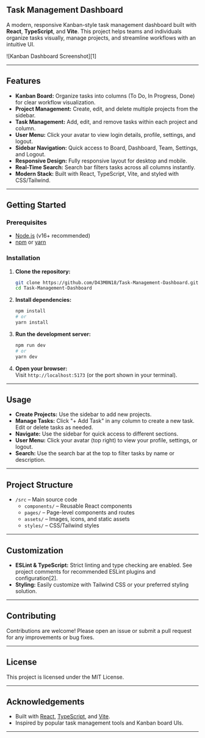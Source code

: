 ## Task Management Dashboard

A modern, responsive Kanban-style task management dashboard built with **React**, **TypeScript**, and **Vite**. This project helps teams and individuals organize tasks visually, manage projects, and streamline workflows with an intuitive UI.

![Kanban Dashboard Screenshot][1]

---

## Features

- **Kanban Board:** Organize tasks into columns (To Do, In Progress, Done) for clear workflow visualization.
- **Project Management:** Create, edit, and delete multiple projects from the sidebar.
- **Task Management:** Add, edit, and remove tasks within each project and column.
- **User Menu:** Click your avatar to view login details, profile, settings, and logout.
- **Sidebar Navigation:** Quick access to Board, Dashboard, Team, Settings, and Logout.
- **Responsive Design:** Fully responsive layout for desktop and mobile.
- **Real-Time Search:** Search bar filters tasks across all columns instantly.
- **Modern Stack:** Built with React, TypeScript, Vite, and styled with CSS/Tailwind.

---

## Getting Started

### Prerequisites

- [Node.js](https://nodejs.org/) (v16+ recommended)
- [npm](https://www.npmjs.com/) or [yarn](https://yarnpkg.com/)

### Installation

1. **Clone the repository:**
   ```bash
   git clone https://github.com/D43M0N18/Task-Management-Dashboard.git
   cd Task-Management-Dashboard
   ```

2. **Install dependencies:**
   ```bash
   npm install
   # or
   yarn install
   ```

3. **Run the development server:**
   ```bash
   npm run dev
   # or
   yarn dev
   ```

4. **Open your browser:**  
   Visit `http://localhost:5173` (or the port shown in your terminal).

---

## Usage

- **Create Projects:** Use the sidebar to add new projects.
- **Manage Tasks:** Click "+ Add Task" in any column to create a new task. Edit or delete tasks as needed.
- **Navigate:** Use the sidebar for quick access to different sections.
- **User Menu:** Click your avatar (top right) to view your profile, settings, or logout.
- **Search:** Use the search bar at the top to filter tasks by name or description.

---

## Project Structure

- `/src` – Main source code
  - `components/` – Reusable React components
  - `pages/` – Page-level components and routes
  - `assets/` – Images, icons, and static assets
  - `styles/` – CSS/Tailwind styles

---

## Customization

- **ESLint & TypeScript:** Strict linting and type checking are enabled. See project comments for recommended ESLint plugins and configuration[2].
- **Styling:** Easily customize with Tailwind CSS or your preferred styling solution.

---

## Contributing

Contributions are welcome! Please open an issue or submit a pull request for any improvements or bug fixes.

---

## License

This project is licensed under the MIT License.

---

## Acknowledgements

- Built with [React](https://react.dev/), [TypeScript](https://www.typescriptlang.org/), and [Vite](https://vitejs.dev/).
- Inspired by popular task management tools and Kanban board UIs.

---
